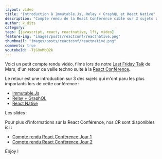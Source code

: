 ```yaml
---
layout: video
title: "Introduction à Immutable.Js, Relay + GraphQL et React Native"
description: "Compte rendu de la React Conférence ciblé sur 3 sujets : Immutable.Js, Relay + GraphQL et React Native"
author: k_dits
category:
tags: [javascript, react, reactnative, lft, video]
feature-img: "images/posts/reactconf/reactnative.png"
thumbnail: "images/posts/reactconf/reactnative.png"
comments: true
youtubeId: -TjG0nMbQ2k
---
```

Voici un petit compte rendu vidéo, filmé lors de notre [Last Friday Talk](/organiser-des-conferences-technique-en-interne) de Mars, d'un retour de veille techno suite à la [React Conférence](https://conf.reactjs.com/).

Le retour est une introduction sur 3 des sujets qui m'ont paru les plus importants lors de cette conférence :

* <a href='javascript:;' id='sn1-button'>Immutable.Js</a>
* <a href='javascript:;' id='sn2-button'>Relay + GraphQL</a>
* <a href='javascript:;' id='sn3-button'>React Native</a>

Les slides :

<script async class="speakerdeck-embed" data-id="67994df555e64b37b04a49fddacccc6d" data-ratio="1.77777777777778" src="//speakerdeck.com/assets/embed.js"></script>

Pour plus d'informations sur la React Conférence, nos CR sont disponibles ici : 

* [Compte rendu React Conférence Jour 1](/2015/02/04/cr-react-conf-2015-day-one)
* [Compte rendu React Conférence Jour 2](/2015/02/10/cr-react-conf-2015-day-two)

Enjoy !
